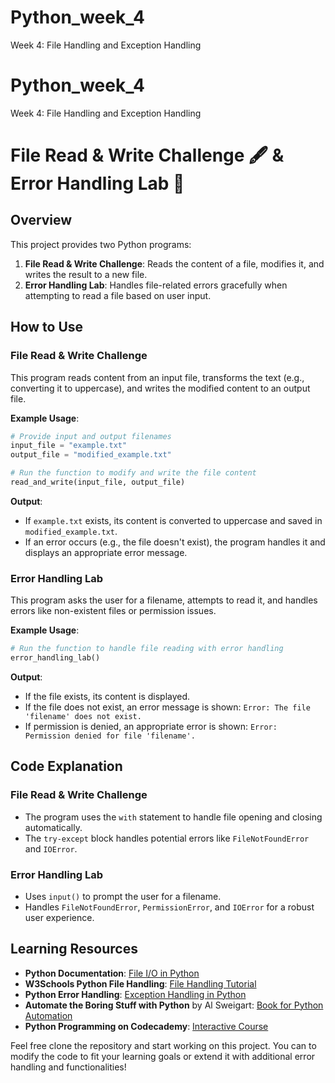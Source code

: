 # Python_week_4
Week 4: File Handling and Exception Handling
# Python_week_4
Week 4: File Handling and Exception Handling

# File Read & Write Challenge 🖋️ & Error Handling Lab 🧪

## Overview
This project provides two Python programs:

1. **File Read & Write Challenge**: Reads the content of a file, modifies it, and writes the result to a new file.
2. **Error Handling Lab**: Handles file-related errors gracefully when attempting to read a file based on user input.

## How to Use

### File Read & Write Challenge

This program reads content from an input file, transforms the text (e.g., converting it to uppercase), and writes the modified content to an output file.

**Example Usage**:
```python
# Provide input and output filenames
input_file = "example.txt"
output_file = "modified_example.txt"

# Run the function to modify and write the file content
read_and_write(input_file, output_file)
```

**Output**:
- If `example.txt` exists, its content is converted to uppercase and saved in `modified_example.txt`.
- If an error occurs (e.g., the file doesn't exist), the program handles it and displays an appropriate error message.

### Error Handling Lab

This program asks the user for a filename, attempts to read it, and handles errors like non-existent files or permission issues.

**Example Usage**:
```python
# Run the function to handle file reading with error handling
error_handling_lab()
```

**Output**:
- If the file exists, its content is displayed.
- If the file does not exist, an error message is shown: `Error: The file 'filename' does not exist.`
- If permission is denied, an appropriate error is shown: `Error: Permission denied for file 'filename'.`

## Code Explanation

### File Read & Write Challenge
- The program uses the `with` statement to handle file opening and closing automatically.
- The `try-except` block handles potential errors like `FileNotFoundError` and `IOError`.

### Error Handling Lab
- Uses `input()` to prompt the user for a filename.
- Handles `FileNotFoundError`, `PermissionError`, and `IOError` for a robust user experience.

## Learning Resources

- **Python Documentation**: [File I/O in Python](https://docs.python.org/3/tutorial/inputoutput.html)
- **W3Schools Python File Handling**: [File Handling Tutorial](https://www.w3schools.com/python/python_file_handling.asp)
- **Python Error Handling**: [Exception Handling in Python](https://realpython.com/python-exceptions/)
- **Automate the Boring Stuff with Python** by Al Sweigart: [Book for Python Automation](https://automatetheboringstuff.com/)
- **Python Programming on Codecademy**: [Interactive Course](https://www.codecademy.com/learn/learn-python-3)

Feel free clone the repository and start working on this project. You can to modify the code to fit your learning goals or extend it with additional error handling and functionalities!
